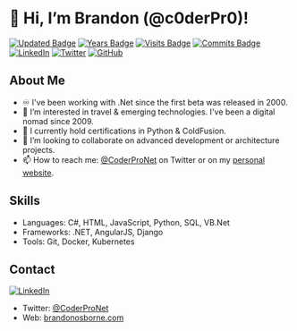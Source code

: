 # 👋 Hi, I’m Brandon (@c0derPr0)!

[![Updated Badge](https://badges.pufler.dev/updated/c0derPr0/c0derPr0)](https://coderpro.net)
[![Years Badge](https://badges.pufler.dev/years/c0derPr0)](https://coderpro.net)
[![Visits Badge](https://badges.pufler.dev/visits/c0derPr0/c0derPr0)](https://coderpro.net)
[![Commits Badge](https://badges.pufler.dev/commits/monthly/c0derPr0)](https://coderpro.net)
[![LinkedIn][linkedin-shield]][linkedin-url-company]
[![Twitter](https://img.shields.io/twitter/url/https/twitter.com/cloudposse.svg?style=social&label=Follow%20%40madcoder312)](https://twitter.com/madcoder312)
[![GitHub](https://img.shields.io/github/followers/coderpros?label=Follow&style=social)](https://github.com/c0derPr0)

[linkedin-shield]: https://img.shields.io/badge/-LinkedIn-black.svg?style=flat-square&logo=linkedin&colorB=555
[linkedin-url-company]: https://linkedin.com/company/coderpros
[linkedin-url-personal]: https://www.linkedin.com/in/coderpro/


## About Me
- ♾️ I've been working with .Net since the first beta was released in 2000.
- 💞️ I’m interested in travel & emerging technologies. I've been a digital nomad since 2009.
- 🌱 I currently hold certifications in Python & ColdFusion.
- 👀 I’m looking to collaborate on advanced development or architecture projects.
- 📫 How to reach me: [@CoderProNet](https://twitter.com/CoderProNet) on Twitter or on my [personal website](https://brandonosborne.com).

<!--
## Projects

- **Project 1**: Description of project 1 with link.
- **Project 2**: Description of project 2 with link.
-->

## Skills

- Languages: C#, HTML, JavaScript, Python, SQL, VB.Net
- Frameworks: .NET, AngularJS, Django
- Tools: Git, Docker, Kubernetes

## Contact

[![LinkedIn][linkedin-shield]][linkedin-url-personal]

[linkedin-shield]: https://img.shields.io/badge/-LinkedIn-black.svg?style=flat-square&logo=linkedin&colorB=555
[linkedin-url-personal]: https://linkedin.com/in/coderpro

- Twitter: [@CoderProNet](https://twitter.com/CoderProNet)
- Web: [brandonosborne.com](https://brandonosborne.com)

<!---
coderpros/coderpros is a ✨ special ✨ repository because its `README.md` (this file) appears on your GitHub profile.
You can click the Preview link to take a look at your changes.
--->

